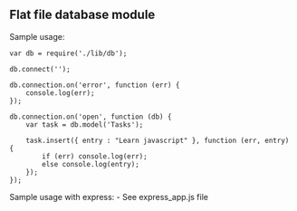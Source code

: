 ## Flat file database module

Sample usage:

	var db = require('./lib/db');

	db.connect('');

	db.connection.on('error', function (err) {
		console.log(err);
	});

	db.connection.on('open', function (db) {
		var task = db.model('Tasks');

		task.insert({ entry : "Learn javascript" }, function (err, entry) {
			if (err) console.log(err);
			else console.log(entry);
		});
	});

Sample usage with express: 
	- See express_app.js file 